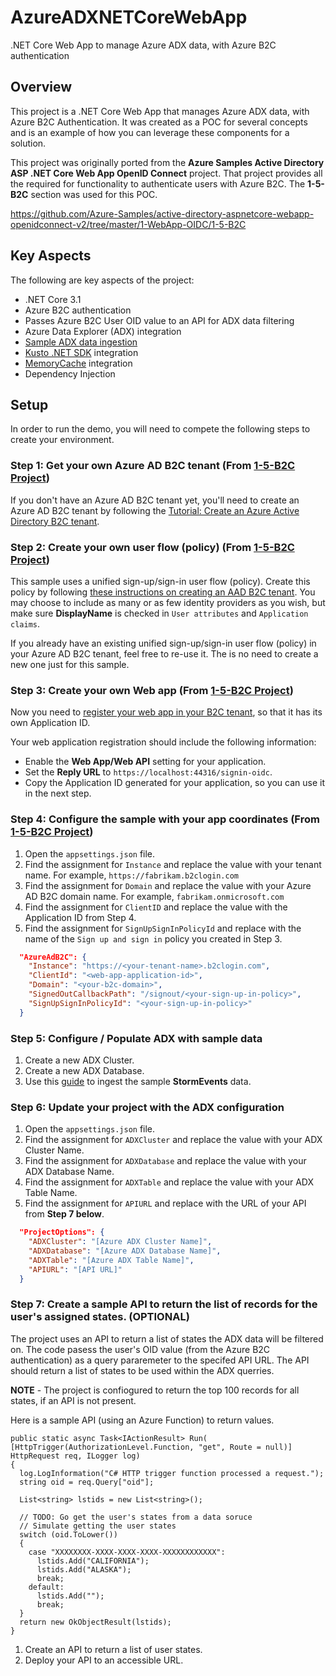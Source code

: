 # AzureADXNETCoreWebApp
.NET Core Web App to manage Azure ADX data, with Azure B2C authentication

## Overview
This project is a .NET Core Web App that manages Azure ADX data, with Azure B2C Authentication. It was created as a POC for several concepts and is an example of how you can leverage these components for a solution.

This project was originally ported from the **Azure Samples Active Directory ASP .NET Core Web App OpenID Connect** project. That project provides all the required for functionality to authenticate users with Azure B2C. The **1-5-B2C** section was used for this POC.

https://github.com/Azure-Samples/active-directory-aspnetcore-webapp-openidconnect-v2/tree/master/1-WebApp-OIDC/1-5-B2C

## Key Aspects 
The following are key aspects of the project:

 - .NET Core 3.1
 - Azure B2C authentication
 - Passes Azure B2C User OID value to an API for ADX data filtering
 - Azure Data Explorer (ADX) integration
 - [Sample ADX data ingestion](https://docs.microsoft.com/en-us/azure/data-explorer/ingest-sample-data)
 - [Kusto .NET SDK](https://docs.microsoft.com/en-us/azure/data-explorer/kusto/api/netfx/about-the-sdk) integration 
 - [MemoryCache](https://docs.microsoft.com/en-us/aspnet/core/performance/caching/memory?view=aspnetcore-3.1) integration
 - Dependency Injection

## Setup
In order to run the demo, you will need to compete the following steps to create your environment.

### Step 1: Get your own Azure AD B2C tenant (From [1-5-B2C Project](https://github.com/Azure-Samples/active-directory-aspnetcore-webapp-openidconnect-v2/tree/master/1-WebApp-OIDC/1-5-B2C))

If you don't have an Azure AD B2C tenant yet, you'll need to create an Azure AD B2C tenant by following the [Tutorial: Create an Azure Active Directory B2C tenant](https://azure.microsoft.com/documentation/articles/active-directory-b2c-get-started).

### Step 2: Create your own user flow (policy) (From [1-5-B2C Project](https://github.com/Azure-Samples/active-directory-aspnetcore-webapp-openidconnect-v2/tree/master/1-WebApp-OIDC/1-5-B2C))

This sample uses a unified sign-up/sign-in user flow (policy). Create this policy by following [these instructions on creating an AAD B2C tenant](https://azure.microsoft.com/documentation/articles/active-directory-b2c-reference-policies). You may choose to include as many or as few identity providers as you wish, but make sure **DisplayName** is checked in `User attributes` and `Application claims`.

If you already have an existing unified sign-up/sign-in user flow (policy) in your Azure AD B2C tenant, feel free to re-use it. The is no need to create a new one just for this sample.

### Step 3: Create your own Web app (From [1-5-B2C Project](https://github.com/Azure-Samples/active-directory-aspnetcore-webapp-openidconnect-v2/tree/master/1-WebApp-OIDC/1-5-B2C))

Now you need to [register your web app in your B2C tenant](https://docs.microsoft.com/azure/active-directory-b2c/active-directory-b2c-app-registration#register-a-web-application), so that it has its own Application ID.

Your web application registration should include the following information:

- Enable the **Web App/Web API** setting for your application.
- Set the **Reply URL** to `https://localhost:44316/signin-oidc`.
- Copy the Application ID generated for your application, so you can use it in the next step.

### Step 4: Configure the sample with your app coordinates (From [1-5-B2C Project](https://github.com/Azure-Samples/active-directory-aspnetcore-webapp-openidconnect-v2/tree/master/1-WebApp-OIDC/1-5-B2C))

1. Open the `appsettings.json` file.
2. Find the assignment for `Instance` and replace the value with your tenant name. For example, `https://fabrikam.b2clogin.com`
3. Find the assignment for `Domain` and replace the value with your Azure AD B2C domain name. For example, `fabrikam.onmicrosoft.com`
4. Find the assignment for `ClientID` and replace the value with the Application ID from Step 4.
5. Find the assignment for `SignUpSignInPolicyId` and replace with the name of the `Sign up and sign in` policy you created in Step 3.

```JSon
  "AzureAdB2C": {
    "Instance": "https://<your-tenant-name>.b2clogin.com",
    "ClientId": "<web-app-application-id>",
    "Domain": "<your-b2c-domain>",
    "SignedOutCallbackPath": "/signout/<your-sign-up-in-policy>",
    "SignUpSignInPolicyId": "<your-sign-up-in-policy>"
  }
```

### Step 5: Configure / Populate ADX with sample data

1. Create a new ADX Cluster.
2. Create a new ADX Database.
3. Use this [guide](https://docs.microsoft.com/en-us/azure/data-explorer/ingest-sample-data) to ingest the sample **StormEvents** data.

### Step 6: Update your project with the ADX configuration

1. Open the `appsettings.json` file.
2. Find the assignment for `ADXCluster` and replace the value with your ADX Cluster Name.
3. Find the assignment for `ADXDatabase` and replace the value with your ADX Database Name.
4. Find the assignment for `ADXTable` and replace the value with your ADX Table Name.
5. Find the assignment for `APIURL` and replace with the URL of your API from **Step 7 below**.

```JSon
  "ProjectOptions": {
    "ADXCluster": "[Azure ADX Cluster Name]",
    "ADXDatabase": "[Azure ADX Database Name]",
    "ADXTable": "[Azure ADX Table Name]",
    "APIURL": "[API URL]"
  }
```

### Step 7: Create a sample API to return the list of records for the user's assigned states. (OPTIONAL)

The project uses an API to return a list of states the ADX data will be filtered on. The code pasess the user's OID value (from the Azure B2C authentication) as a query pararemeter to the specifed API URL. The API should return a list of states to be used within the ADX querries.

**NOTE** - The project is confiogured to return the top 100 records for all states, if an API is not present.

Here is a sample API (using an Azure Function) to return values.

    public static async Task<IActionResult> Run(
    [HttpTrigger(AuthorizationLevel.Function, "get", Route = null)] HttpRequest req, ILogger log)
    {
      log.LogInformation("C# HTTP trigger function processed a request.");
      string oid = req.Query["oid"];

      List<string> lstids = new List<string>();
    
      // TODO: Go get the user's states from a data soruce
      // Simulate getting the user states
      switch (oid.ToLower())
      {
        case "XXXXXXXX-XXXX-XXXX-XXXX-XXXXXXXXXXXX":
          lstids.Add("CALIFORNIA");
          lstids.Add("ALASKA");
          break;
        default:
          lstids.Add("");
          break;
      }
      return new OkObjectResult(lstids);
    }

1. Create an API to return a list of user states.
2. Deploy your API to an accessible URL.
